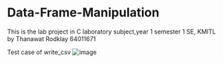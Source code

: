 # Data-Frame-Manipulation
This is the lab project in C laboratory subject,year 1 semester 1 SE, KMITL
by Thanawat Rodklay 64011671

Test case of write_csv
![image](https://user-images.githubusercontent.com/90914534/146168073-aaae407c-3170-4511-9ce3-d6188fdc5bef.png)
